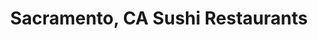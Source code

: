 ---
layout: city
title: Sacramento, CA Sushi Restaurants
permalink: /california/sacramento/
stateAbbr: CA
stateName: California
cityName: Sacramento
---
